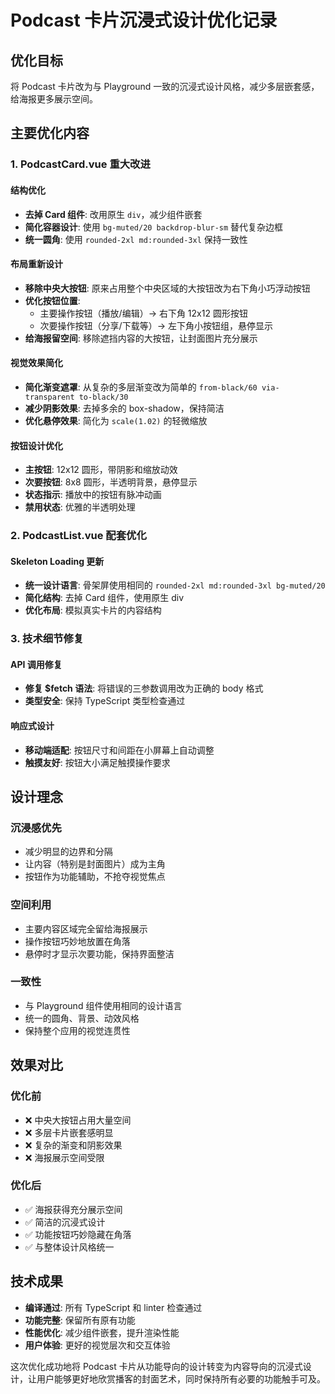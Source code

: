 # Podcast 卡片沉浸式设计优化记录

## 优化目标
将 Podcast 卡片改为与 Playground 一致的沉浸式设计风格，减少多层嵌套感，给海报更多展示空间。

## 主要优化内容

### 1. PodcastCard.vue 重大改进

#### 结构优化
- **去掉 Card 组件**: 改用原生 `div`，减少组件嵌套
- **简化容器设计**: 使用 `bg-muted/20 backdrop-blur-sm` 替代复杂边框
- **统一圆角**: 使用 `rounded-2xl md:rounded-3xl` 保持一致性

#### 布局重新设计
- **移除中央大按钮**: 原来占用整个中央区域的大按钮改为右下角小巧浮动按钮
- **优化按钮位置**: 
  - 主要操作按钮（播放/编辑）→ 右下角 12x12 圆形按钮
  - 次要操作按钮（分享/下载等）→ 左下角小按钮组，悬停显示
- **给海报留空间**: 移除遮挡内容的大按钮，让封面图片充分展示

#### 视觉效果简化
- **简化渐变遮罩**: 从复杂的多层渐变改为简单的 `from-black/60 via-transparent to-black/30`
- **减少阴影效果**: 去掉多余的 box-shadow，保持简洁
- **优化悬停效果**: 简化为 `scale(1.02)` 的轻微缩放

#### 按钮设计优化
- **主按钮**: 12x12 圆形，带阴影和缩放动效
- **次要按钮**: 8x8 圆形，半透明背景，悬停显示
- **状态指示**: 播放中的按钮有脉冲动画
- **禁用状态**: 优雅的半透明处理

### 2. PodcastList.vue 配套优化

#### Skeleton Loading 更新
- **统一设计语言**: 骨架屏使用相同的 `rounded-2xl md:rounded-3xl bg-muted/20`
- **简化结构**: 去掉 Card 组件，使用原生 div
- **优化布局**: 模拟真实卡片的内容结构

### 3. 技术细节修复

#### API 调用修复
- **修复 $fetch 语法**: 将错误的三参数调用改为正确的 body 格式
- **类型安全**: 保持 TypeScript 类型检查通过

#### 响应式设计
- **移动端适配**: 按钮尺寸和间距在小屏幕上自动调整
- **触摸友好**: 按钮大小满足触摸操作要求

## 设计理念

### 沉浸感优先
- 减少明显的边界和分隔
- 让内容（特别是封面图片）成为主角
- 按钮作为功能辅助，不抢夺视觉焦点

### 空间利用
- 主要内容区域完全留给海报展示
- 操作按钮巧妙地放置在角落
- 悬停时才显示次要功能，保持界面整洁

### 一致性
- 与 Playground 组件使用相同的设计语言
- 统一的圆角、背景、动效风格
- 保持整个应用的视觉连贯性

## 效果对比

### 优化前
- ❌ 中央大按钮占用大量空间
- ❌ 多层卡片嵌套感明显
- ❌ 复杂的渐变和阴影效果
- ❌ 海报展示空间受限

### 优化后
- ✅ 海报获得充分展示空间
- ✅ 简洁的沉浸式设计
- ✅ 功能按钮巧妙隐藏在角落
- ✅ 与整体设计风格统一

## 技术成果

- **编译通过**: 所有 TypeScript 和 linter 检查通过
- **功能完整**: 保留所有原有功能
- **性能优化**: 减少组件嵌套，提升渲染性能
- **用户体验**: 更好的视觉层次和交互体验

这次优化成功地将 Podcast 卡片从功能导向的设计转变为内容导向的沉浸式设计，让用户能够更好地欣赏播客的封面艺术，同时保持所有必要的功能触手可及。 